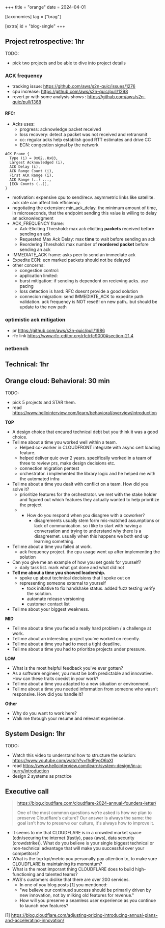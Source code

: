 +++
title = "orange"
date = 2024-04-01

[taxonomies]
tag = ["brag"]

[extra]
id = "blog-single"
+++

## Project retrospective: 1hr
TODO:
- pick two projects and be able to dive into project details

### ACK frequency
- tracking issue: https://github.com/aws/s2n-quic/issues/1276
- cpu increase: https://github.com/aws/s2n-quic/pull/1298
- revert pr with some analysis shows : https://github.com/aws/s2n-quic/pull/1368

#### RFC:
- Acks uses:
  - progress: acknowledge packet received
  - loss recovery: detect a packet was not received and retransmit
  - cc: regular acks help establish good RTT estimates and drive CC
  - ECN: congestion signal by the network
```
ACK Frame {
  Type (i) = 0x02..0x03,
  Largest Acknowledged (i),
  ACK Delay (i),
  ACK Range Count (i),
  First ACK Range (i),
  ACK Range (..) ...,
  [ECN Counts (..)],
}
```
- motivation: expensive cpu to send/recv. asymmetric links like satellite. ack
  rate can affect link efficiency.
- negotiating the extension: min_ack_delay. the minimum amount of time, in
  microseconds, that the endpoint sending this value is willing to delay an
  acknowledgment
- ACK_FREQUENCY frame:
  - Ack-Eliciting Threshold: max ack eliciting **packets** received before sending an ack
  - Requested Max Ack Delay:  max **time** to wait before sending an ack
  - Reordering Threshold: max number of **reordered packet** before sending an ack
- IMMEDIATE_ACK frame: asks peer to send an immediate ack
- Expedite ECN: ecn marked packets should not be delayed
- other concerns:
  - congestion control:
  - application limited:
  - burst mitigation: if sending is dependent on recieving acks. use pacing
  - loss detection is hard: RFC doesnt provide a good solution
  - connecion migration: send IMMEDIATE_ACK to expedite path validation. ack
    frequency is NOT reset!! on new path.. but should be update to the new path

### optimistic ack mitigation
- pr https://github.com/aws/s2n-quic/pull/1986
- rfc link https://www.rfc-editor.org/rfc/rfc9000#section-21.4

### netbench

## Technical: 1hr

## Orange cloud: Behavioral: 30 min
TODO:
- pick 5 projects and STAR them.
- read https://www.hellointerview.com/learn/behavioral/overview/introduction

**TOP**
- A design choice that encured technical debt but you think it was a good choice.
- Tell me about a time you worked well within a team.
  - Helped co-worker in CLOUDFRONT integrate with async cert loading feature.
  - helped deliver quic over 2 years. specifically worked in a team of three to review prs, make design
    decisions etc.
  - connection migration pentest
  - orchestrator. i implemented the library logic and he helped me with the automated infra
- Tell me about a time you dealt with conflict on a team. How did you solve it?
  - prioritize features for the orchestrator. we met with the stake holder and figured out which
    features they actually wanted to help prioritize the project
  -
    - How do you respond when you disagree with a coworker?
        - disagrements usually stem form mis-matched assumptions or lack of
          communication. so i like to start with having a conversation and
          trying to understand why there is a disagreemet. usually when this
          happens we both end up learning something.
- Tell me about a time you failed at work.
  - ack frequency project. the cpu usage went up after implementing the solution
- Can you give me an example of how you set goals for yourself?
  - daily task list. mark what got done and what did not
- **Tell me about a time you showed leadership.**
  - spoke up about technical decisions that I spoke out on
  - representing someone external to yourself
    - took initiative to fix handshake status. added fuzz testing verify the solution.
    - automate release versioning
    - customer contact list
- Tell me about your biggest weakness.

**MID**
- Tell me about a time you faced a really hard problem / a challenge at work.
- Tell me about an interesting project you’ve worked on recently.
- Tell me about a time you had to meet a tight deadline.
- Tell me about a time you had to prioritize projects under pressure.

**LOW**
- What is the most helpful feedback you've ever gotten?
- As a software engineer, you must be both predictable and innovative. How can these traits coexist
  in your work?
- Tell me about a time you adapted to a new situation or environment.
- Tell me about a time you needed information from someone who wasn't responsive. How did you
    handle it?

**Other**
- Why do you want to work here?
- Walk me through your resume and relevant experience.

## System Design: 1hr
TODO:
- Watch this video to understand how to structure the solution: https://www.youtube.com/watch?v=fhdPyoO6aXI
- read https://www.hellointerview.com/learn/system-design/in-a-hurry/introduction
- design 2 systems as practice

## Executive call
> https://blog.cloudflare.com/cloudflare-2024-annual-founders-letter/
>
> One of the most common questions we’re asked is how we plan to preserve Cloudflare's culture? Our
answer is always the same: the goal isn't how to preserve our culture, it's always how to improve
it.

- It seems to me that CLOUDFLARE is in a crowded market space (cdn/securing the internet (fastly),
  paas (aws), data security (crowdstrike)). What do you believe is your single biggest technical or
  non-technical advantage that will make you successful over your competitors?
- What is the top kpi/metric you personally pay attention to, to make sure CLOUDFLARE is maintaining
  its momentum?
- What is the most imporant thing CLOUDFLARE does to build high-functioning and talented teams?
- AWS's customers dislike that there are over 200 services.
    - In one of you blog posts [1] you mentioned:
    - "we believe our continued success should be primarily driven by new innovation, not by milking
      old features for revenue."
    - How will you preserve a seamless user experience as you continue to launch new features?

[1] https://blog.cloudflare.com/adjusting-pricing-introducing-annual-plans-and-accelerating-innovation/

